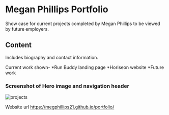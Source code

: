 # Megan Phillips Portfolio
Show case for current projects completed by Megan Phillips to be viewed by future employers.

## Content

Includes biography and contact information. 

Current work shown-
*Run Buddy landing page
*Horiseon website
*Future work



### Screenshot of Hero image and navigation header
![projects](https://github.com/megphillips21/portfolio/blob/main/Assets/images/screenshot.JPG)

Website url https://megphillips21.github.io/portfolio/
